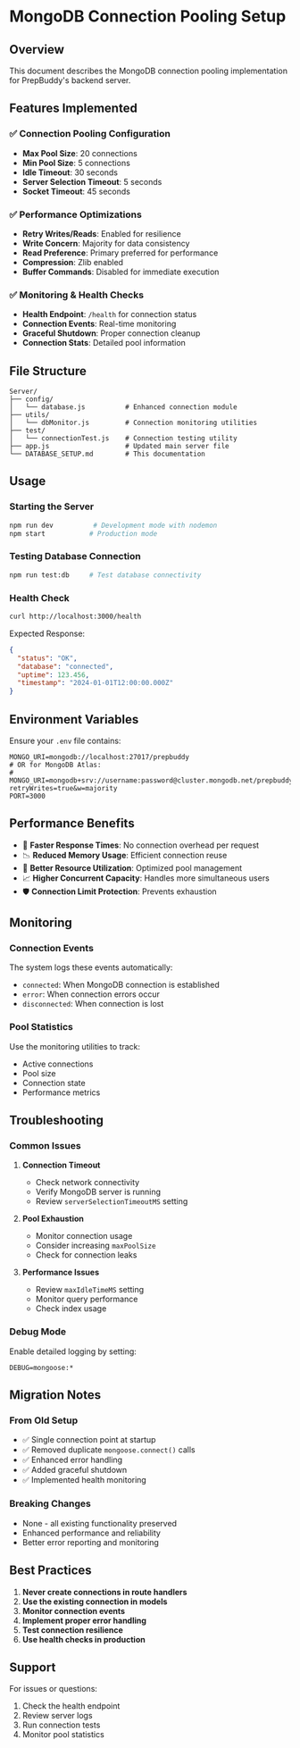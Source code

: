 # MongoDB Connection Pooling Setup

## Overview
This document describes the MongoDB connection pooling implementation for PrepBuddy's backend server.

## Features Implemented

### ✅ Connection Pooling Configuration
- **Max Pool Size**: 20 connections
- **Min Pool Size**: 5 connections  
- **Idle Timeout**: 30 seconds
- **Server Selection Timeout**: 5 seconds
- **Socket Timeout**: 45 seconds

### ✅ Performance Optimizations
- **Retry Writes/Reads**: Enabled for resilience
- **Write Concern**: Majority for data consistency
- **Read Preference**: Primary preferred for performance
- **Compression**: Zlib enabled
- **Buffer Commands**: Disabled for immediate execution

### ✅ Monitoring & Health Checks
- **Health Endpoint**: `/health` for connection status
- **Connection Events**: Real-time monitoring
- **Graceful Shutdown**: Proper connection cleanup
- **Connection Stats**: Detailed pool information

## File Structure

```
Server/
├── config/
│   └── database.js          # Enhanced connection module
├── utils/
│   └── dbMonitor.js         # Connection monitoring utilities
├── test/
│   └── connectionTest.js    # Connection testing utility
├── app.js                   # Updated main server file
└── DATABASE_SETUP.md        # This documentation
```

## Usage

### Starting the Server
```bash
npm run dev          # Development mode with nodemon
npm start           # Production mode
```

### Testing Database Connection
```bash
npm run test:db     # Test database connectivity
```

### Health Check
```bash
curl http://localhost:3000/health
```

Expected Response:
```json
{
  "status": "OK",
  "database": "connected",
  "uptime": 123.456,
  "timestamp": "2024-01-01T12:00:00.000Z"
}
```

## Environment Variables

Ensure your `.env` file contains:
```env
MONGO_URI=mongodb://localhost:27017/prepbuddy
# OR for MongoDB Atlas:
# MONGO_URI=mongodb+srv://username:password@cluster.mongodb.net/prepbuddy?retryWrites=true&w=majority
PORT=3000
```

## Performance Benefits

- 🚀 **Faster Response Times**: No connection overhead per request
- 📉 **Reduced Memory Usage**: Efficient connection reuse
- 🔧 **Better Resource Utilization**: Optimized pool management
- 📈 **Higher Concurrent Capacity**: Handles more simultaneous users
- 🛡️ **Connection Limit Protection**: Prevents exhaustion

## Monitoring

### Connection Events
The system logs these events automatically:
- `connected`: When MongoDB connection is established
- `error`: When connection errors occur
- `disconnected`: When connection is lost

### Pool Statistics
Use the monitoring utilities to track:
- Active connections
- Pool size
- Connection state
- Performance metrics

## Troubleshooting

### Common Issues

1. **Connection Timeout**
   - Check network connectivity
   - Verify MongoDB server is running
   - Review `serverSelectionTimeoutMS` setting

2. **Pool Exhaustion**
   - Monitor connection usage
   - Consider increasing `maxPoolSize`
   - Check for connection leaks

3. **Performance Issues**
   - Review `maxIdleTimeMS` setting
   - Monitor query performance
   - Check index usage

### Debug Mode
Enable detailed logging by setting:
```env
DEBUG=mongoose:*
```

## Migration Notes

### From Old Setup
- ✅ Single connection point at startup
- ✅ Removed duplicate `mongoose.connect()` calls
- ✅ Enhanced error handling
- ✅ Added graceful shutdown
- ✅ Implemented health monitoring

### Breaking Changes
- None - all existing functionality preserved
- Enhanced performance and reliability
- Better error reporting and monitoring

## Best Practices

1. **Never create connections in route handlers**
2. **Use the existing connection in models**
3. **Monitor connection events**
4. **Implement proper error handling**
5. **Test connection resilience**
6. **Use health checks in production**

## Support

For issues or questions:
1. Check the health endpoint
2. Review server logs
3. Run connection tests
4. Monitor pool statistics
